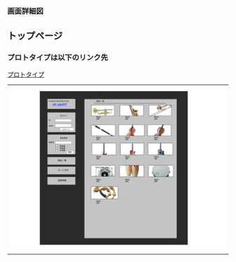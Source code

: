 ### 画面詳細図
## トップページ
### プロトタイプは以下のリンク先
[プロトタイプ](https://www.figma.com/file/ShiLUM1rpaCOGG5ZgswTCE/Untitled?node-id=2%3A3)
*****

<img src="../img/toppage.png" width="500">

*****
